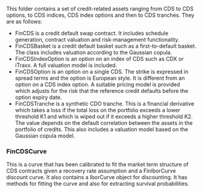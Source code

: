 This folder contains a set of credit-related assets ranging from CDS to CDS options, to CDS indices, CDS index options and then to CDS tranches. They are as follows:
* FinCDS is a credit default swap contract. It includes schedule generation, contract valuation and risk-management functionality.
* FinCDSBasket is a credit default basket such as a first-to-default basket. The class includes valuation according to the Gaussian copula.
* FinCDSIndexOption is an option on an index of CDS such as CDX or iTraxx. A full valuation model is included.
* FinCDSOption is an option on a single CDS. The strike is expressed in spread terms and the option is European style. It is different from an option on a CDS index option. A suitable pricing model is provided which adjusts for the risk that the reference credit defaults before the option expiry date.
* FinCDSTranche is a synthetic CDO tranche. This is a financial derivative which takes a loss if the total loss on the portfolio exceeds a lower threshold K1 and which is wiped out if it exceeds a higher threshold K2. The value depends on the default correlation between the assets in the portfolio of credits. This also includes a valuation model based on the Gaussian copula model.


### FinCDSCurve
This is a curve that has been calibrated to fit the market term structure of CDS contracts given a recovery rate assumption and a FinIborCurve discount curve. It also contains a IborCurve object for discounting. It has methods for fitting the curve and also for extracting survival probabilities.
